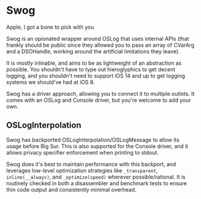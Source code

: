 # Swog
Apple, I got a bone to pick with you

Swog is an opionated wrapper around OSLog that uses internal APIs (that frankly should be public since they allowed you to pass an array of CVarArg and a DSOHandle, working around the artificial limitations they leave).

It is mostly inlinable, and aims to be as lightweight of an abstraction as possible. You shouldn't have to type out hieroglyphics to get decent logging, and you shouldn't need to support iOS 14 and up to get logging systems we should've had at iOS 8.

Swog has a driver approach, allowing you to connect it to multiple outlets. It comes with an OSLog and Console driver, but you're welcome to add your own.

## OSLogInterpolation
Swog has backported OSLogInterpolation/OSLogMessage to allow its usage before Big Sur. This is also supported for the Console driver, and it allows privacy specifier enforcement when printing to stdout.

Swog does it's best to maintain performance with this backport, and leverages low-level optimization strategies like `_transparent`,  `inline(__always)`, and `_optimize(speed)` wherever possible/rational. It is routinely checked in both a disassembler and benchmark tests to ensure thin code output and consistently minimal overhead.

